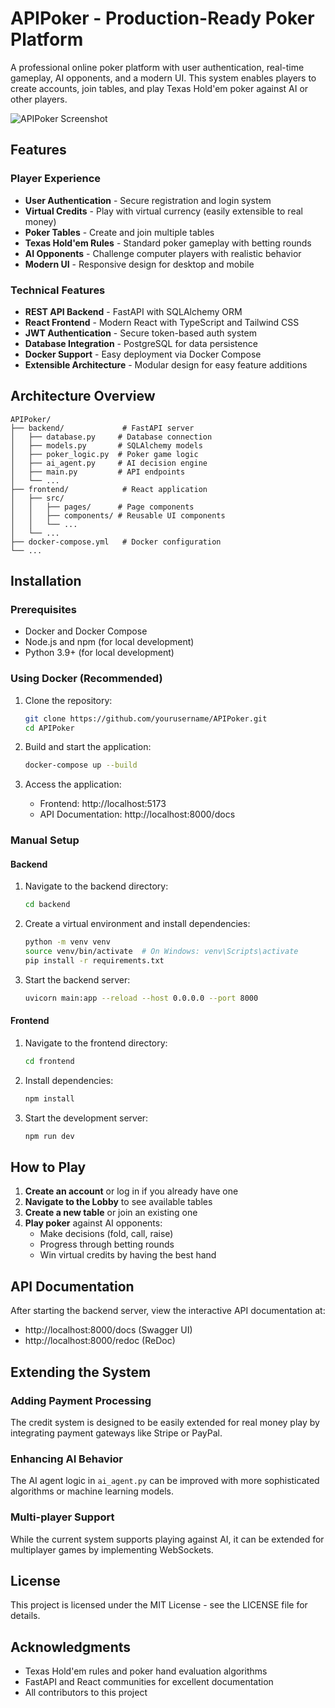 # APIPoker - Production-Ready Poker Platform

A professional online poker platform with user authentication, real-time gameplay, AI opponents, and a modern UI. This system enables players to create accounts, join tables, and play Texas Hold'em poker against AI or other players.

![APIPoker Screenshot](https://via.placeholder.com/800x400?text=APIPoker+Screenshot)

## Features

### Player Experience
- **User Authentication** - Secure registration and login system
- **Virtual Credits** - Play with virtual currency (easily extensible to real money)
- **Poker Tables** - Create and join multiple tables
- **Texas Hold'em Rules** - Standard poker gameplay with betting rounds
- **AI Opponents** - Challenge computer players with realistic behavior
- **Modern UI** - Responsive design for desktop and mobile

### Technical Features
- **REST API Backend** - FastAPI with SQLAlchemy ORM
- **React Frontend** - Modern React with TypeScript and Tailwind CSS
- **JWT Authentication** - Secure token-based auth system
- **Database Integration** - PostgreSQL for data persistence
- **Docker Support** - Easy deployment via Docker Compose
- **Extensible Architecture** - Modular design for easy feature additions

## Architecture Overview

```
APIPoker/
├── backend/             # FastAPI server
│   ├── database.py     # Database connection
│   ├── models.py       # SQLAlchemy models
│   ├── poker_logic.py  # Poker game logic
│   ├── ai_agent.py     # AI decision engine
│   ├── main.py         # API endpoints
│   └── ...
├── frontend/            # React application
│   ├── src/
│   │   ├── pages/      # Page components
│   │   ├── components/ # Reusable UI components
│   │   └── ...
│   └── ...
├── docker-compose.yml   # Docker configuration
└── ...
```

## Installation

### Prerequisites
- Docker and Docker Compose
- Node.js and npm (for local development)
- Python 3.9+ (for local development)

### Using Docker (Recommended)

1. Clone the repository:
   ```bash
   git clone https://github.com/yourusername/APIPoker.git
   cd APIPoker
   ```

2. Build and start the application:
   ```bash
   docker-compose up --build
   ```

3. Access the application:
   - Frontend: http://localhost:5173
   - API Documentation: http://localhost:8000/docs

### Manual Setup

#### Backend
1. Navigate to the backend directory:
   ```bash
   cd backend
   ```

2. Create a virtual environment and install dependencies:
   ```bash
   python -m venv venv
   source venv/bin/activate  # On Windows: venv\Scripts\activate
   pip install -r requirements.txt
   ```

3. Start the backend server:
   ```bash
   uvicorn main:app --reload --host 0.0.0.0 --port 8000
   ```

#### Frontend
1. Navigate to the frontend directory:
   ```bash
   cd frontend
   ```

2. Install dependencies:
   ```bash
   npm install
   ```

3. Start the development server:
   ```bash
   npm run dev
   ```

## How to Play

1. **Create an account** or log in if you already have one
2. **Navigate to the Lobby** to see available tables
3. **Create a new table** or join an existing one
4. **Play poker** against AI opponents:
   - Make decisions (fold, call, raise)
   - Progress through betting rounds
   - Win virtual credits by having the best hand

## API Documentation

After starting the backend server, view the interactive API documentation at:
- http://localhost:8000/docs (Swagger UI)
- http://localhost:8000/redoc (ReDoc)

## Extending the System

### Adding Payment Processing
The credit system is designed to be easily extended for real money play by integrating payment gateways like Stripe or PayPal.

### Enhancing AI Behavior
The AI agent logic in `ai_agent.py` can be improved with more sophisticated algorithms or machine learning models.

### Multi-player Support
While the current system supports playing against AI, it can be extended for multiplayer games by implementing WebSockets.

## License

This project is licensed under the MIT License - see the LICENSE file for details.

## Acknowledgments

- Texas Hold'em rules and poker hand evaluation algorithms
- FastAPI and React communities for excellent documentation
- All contributors to this project